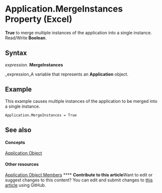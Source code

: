 
# Application.MergeInstances Property (Excel)

 **True** to merge multiple instances of the application into a single instance. Read/Write **Boolean**.


## Syntax

 _expression_. **MergeInstances**

 _expression_A variable that represents an  **Application** object.


## Example

This example causes multiple instances of the application to be merged into a single instance.


```
Application.MergeInstances = True
```


## See also


#### Concepts


 [Application Object](19b73597-5cf9-4f56-8227-b5211f657f6f.md)
#### Other resources


 [Application Object Members](4cb9ca42-8d07-cc9c-2d80-4eb9a5921e1e.md)
****   **Contribute to this article**Want to edit or suggest changes to this content? You can edit and submit changes to  [this article](https://github.com/jhershey00/VBA_Excel_Test/OpenXMLCon/articles/f406f2b2-802e-421c-9a80-f6f96a7b7c28.md) using GitHub.

